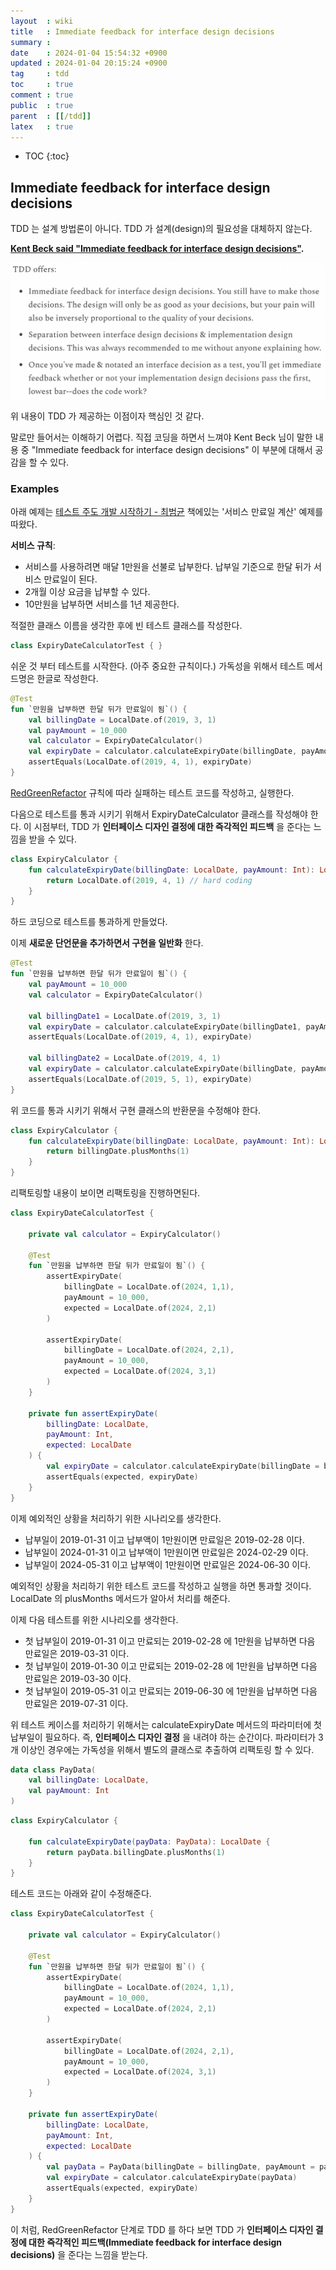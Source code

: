 ```yaml
---
layout  : wiki
title   : Immediate feedback for interface design decisions
summary : 
date    : 2024-01-04 15:54:32 +0900
updated : 2024-01-04 20:15:24 +0900
tag     : tdd
toc     : true
comment : true
public  : true
parent  : [[/tdd]]
latex   : true
---
```

* TOC
{:toc}

## Immediate feedback for interface design decisions

TDD 는 설계 방법론이 아니다. TDD 가 설계(design)의 필요성을 대체하지 않는다.

__[Kent Beck said "Immediate feedback for interface design decisions"](https://tidyfirst.substack.com/p/tdd-isnt-design).__

![](/resource/wiki/tdd-interface-design-decisions/tdd-offers.png)

위 내용이 TDD 가 제공하는 이점이자 핵심인 것 같다.

말로만 들어서는 이해하기 어렵다. 직접 코딩을 하면서 느껴야 Kent Beck 님이 말한 내용 중 "Immediate feedback for interface design decisions" 이 부분에 대해서 공감을 할 수 있다.

### Examples

아래 예제는 [테스트 주도 개발 시작하기 - 최범균](#) 책에있는 '서비스 만료일 계산' 예제를 따왔다.

__서비스 규칙__:
- 서비스를 사용하려면 매달 1만원을 선불로 납부한다. 납부일 기준으로 한달 뒤가 서비스 만료일이 된다.
- 2개월 이상 요금을 납부할 수 있다.
- 10만원을 납부하면 서비스를 1년 제공한다.

적절한 클래스 이름을 생각한 후에 빈 테스트 클래스를 작성한다.

```kotlin
class ExpiryDateCalculatorTest { }
```

쉬운 것 부터 테스트를 시작한다. (아주 중요한 규칙이다.) 가독성을 위해서 테스트 메서드명은 한글로 작성한다.

```kotlin
@Test
fun `만원을 납부하면 한달 뒤가 만료일이 됨`() {
    val billingDate = LocalDate.of(2019, 3, 1)
    val payAmount = 10_000
    val calculator = ExpiryDateCalculator()
    val expiryDate = calculator.calculateExpiryDate(billingDate, payAmount)
    assertEquals(LocalDate.of(2019, 4, 1), expiryDate)
}
```

[RedGreenRefactor](https://baekjungho.github.io/wiki/tdd/tdd-red-green-refactor/) 규칙에 따라 실패하는 테스트 코드를 작성하고, 실행한다.

다음으로 테스트를 통과 시키기 위해서 ExpiryDateCalculator 클래스를 작성해야 한다. 이 시점부터, TDD 가 __인터페이스 디자인 결정에 대한 즉각적인 피드백__ 을 준다는 느낌을 받을 수 있다.

```kotlin
class ExpiryCalculator {
    fun calculateExpiryDate(billingDate: LocalDate, payAmount: Int): LocalDate {
        return LocalDate.of(2019, 4, 1) // hard coding
    }
}
```

하드 코딩으로 테스트를 통과하게 만들었다.

이제 __새로운 단언문을 추가하면서 구현을 일반화__ 한다.

```kotlin
@Test
fun `만원을 납부하면 한달 뒤가 만료일이 됨`() {
    val payAmount = 10_000
    val calculator = ExpiryDateCalculator()
    
    val billingDate1 = LocalDate.of(2019, 3, 1)
    val expiryDate = calculator.calculateExpiryDate(billingDate1, payAmount)
    assertEquals(LocalDate.of(2019, 4, 1), expiryDate)

    val billingDate2 = LocalDate.of(2019, 4, 1)
    val expiryDate = calculator.calculateExpiryDate(billingDate, payAmount)
    assertEquals(LocalDate.of(2019, 5, 1), expiryDate)
}
```

위 코드를 통과 시키기 위해서 구현 클래스의 반환문을 수정해야 한다.

```kotlin
class ExpiryCalculator {
    fun calculateExpiryDate(billingDate: LocalDate, payAmount: Int): LocalDate {
        return billingDate.plusMonths(1)
    }
}
```

리팩토링할 내용이 보이면 리팩토링을 진행하면된다.

```kotlin
class ExpiryDateCalculatorTest {

    private val calculator = ExpiryCalculator()

    @Test
    fun `만원을 납부하면 한달 뒤가 만료일이 됨`() {
        assertExpiryDate(
            billingDate = LocalDate.of(2024, 1,1),
            payAmount = 10_000,
            expected = LocalDate.of(2024, 2,1)
        )

        assertExpiryDate(
            billingDate = LocalDate.of(2024, 2,1),
            payAmount = 10_000,
            expected = LocalDate.of(2024, 3,1)
        )
    }
    
    private fun assertExpiryDate(
        billingDate: LocalDate,
        payAmount: Int,
        expected: LocalDate
    ) {
        val expiryDate = calculator.calculateExpiryDate(billingDate = billingDate, payAmount = payAmount)
        assertEquals(expected, expiryDate)
    }
}
```

이제 예외적인 상황을 처리하기 위한 시나리오를 생각한다.

- 납부일이 2019-01-31 이고 납부액이 1만원이면 만료일은 2019-02-28 이다.
- 납부일이 2024-01-31 이고 납부액이 1만원이면 만료일은 2024-02-29 이다.
- 납부일이 2024-05-31 이고 납부액이 1만원이면 만료일은 2024-06-30 이다.

예외적인 상황을 처리하기 위한 테스트 코드를 작성하고 실행을 하면 통과할 것이다. LocalDate 의 plusMonths 메서드가 알아서 처리를 해준다.

이제 다음 테스트를 위한 시나리오를 생각한다.

- 첫 납부일이 2019-01-31 이고 만료되는 2019-02-28 에 1만원을 납부하면 다음 만료일은 2019-03-31 이다.
- 첫 납부일이 2019-01-30 이고 만료되는 2019-02-28 에 1만원을 납부하면 다음 만료일은 2019-03-30 이다.
- 첫 납부일이 2019-05-31 이고 만료되는 2019-06-30 에 1만원을 납부하면 다음 만료일은 2019-07-31 이다.

위 테스트 케이스를 처리하기 위해서는 calculateExpiryDate 메서드의 파라미터에 첫 납부일이 필요하다. 즉, __인터페이스 디자인 결정__ 을 내려야 하는 순간이다.
파라미터가 3개 이상인 경우에는 가독성을 위해서 별도의 클래스로 추출하여 리팩토링 할 수 있다.

```kotlin
data class PayData(
    val billingDate: LocalDate,
    val payAmount: Int
)
```
```kotlin
class ExpiryCalculator {

    fun calculateExpiryDate(payData: PayData): LocalDate {
        return payData.billingDate.plusMonths(1)
    }
}
```

테스트 코드는 아래와 같이 수정해준다.

```kotlin
class ExpiryDateCalculatorTest {

    private val calculator = ExpiryCalculator()

    @Test
    fun `만원을 납부하면 한달 뒤가 만료일이 됨`() {
        assertExpiryDate(
            billingDate = LocalDate.of(2024, 1,1),
            payAmount = 10_000,
            expected = LocalDate.of(2024, 2,1)
        )

        assertExpiryDate(
            billingDate = LocalDate.of(2024, 2,1),
            payAmount = 10_000,
            expected = LocalDate.of(2024, 3,1)
        )
    }

    private fun assertExpiryDate(
        billingDate: LocalDate,
        payAmount: Int,
        expected: LocalDate
    ) {
        val payData = PayData(billingDate = billingDate, payAmount = payAmount)
        val expiryDate = calculator.calculateExpiryDate(payData)
        assertEquals(expected, expiryDate)
    }
}
```

이 처럼, RedGreenRefactor 단계로 TDD 를 하다 보면 TDD 가 __인터페이스 디자인 결정에 대한 즉각적인 피드백(Immediate feedback for interface design decisions)__ 을 준다는 느낌을 받는다.
